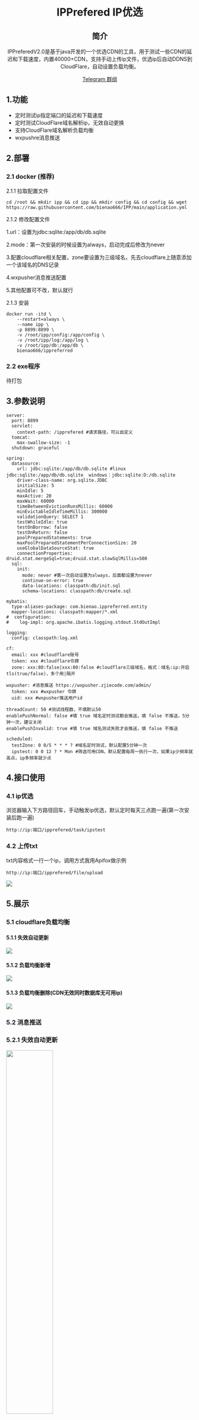 <div align="center">

# IPPrefered IP优选

## 简介
IPPreferedV2.0是基于java开发的一个优选CDN的工具，用于测试一些CDN的延迟和下载速度，内置40000+CDN，支持手动上传ip文件，优选ip后自动DDNS到CloudFlare，自动设置负载均衡。

[Telegram 群组](https://t.me/bienao_airport)
</div>

## 1.功能
* 定时测试ip指定端口的延迟和下载速度
* 定时测试CloudFlare域名解析ip，无效自动更换
* 支持CloudFlare域名解析负载均衡
* wxpushre消息推送

## 2.部署

###  2.1 docker (推荐)
2.1.1 拉取配置文件
```
cd /root && mkdir ipp && cd ipp && mkdir config && cd config && wget https://raw.githubusercontent.com/bienao666/IPP/main/application.yml
```
2.1.2 修改配置文件
 
 1.url：设置为jdbc:sqlite:/app/db/db.sqlite

 2.mode：第一次安装的时候设置为always，启动完成后修改为never

 3.配置cloudflare相关配置，zone要设置为三级域名，先去cloudflare上随意添加一个该域名的DNS记录

 4.wxpusher消息推送配置

 5.其他配置可不改，默认就行


2.1.3 安装
```
docker run -itd \
	--restart=always \
	--name ipp \
	-p 8899:8899 \
	-v /root/ipp/config:/app/config \
	-v /root/ipp/log:/app/log \
	-v /root/ipp/db:/app/db \
	bienao666/ippreferred
```

### 2.2 exe程序
待打包

## 3.参数说明
```
server:
  port: 8899
  servlet:
    context-path: /ipprefered #请求路径，可以自定义
  tomcat:
    max-swallow-size: -1
  shutdown: graceful

spring:
  datasource:
    url: jdbc:sqlite:/app/db/db.sqlite #linux jdbc:sqlite:/app/db/db.sqlite  windows：jdbc:sqlite:D:/db.sqlite
    driver-class-name: org.sqlite.JDBC
    initialSize: 5
    minIdle: 5
    maxActive: 20
    maxWait: 60000
    timeBetweenEvictionRunsMillis: 60000
    minEvictableIdleTimeMillis: 300000
    validationQuery: SELECT 1
    testWhileIdle: true
    testOnBorrow: false
    testOnReturn: false
    poolPreparedStatements: true
    maxPoolPreparedStatementPerConnectionSize: 20
    useGlobalDataSourceStat: true
    connectionProperties: druid.stat.mergeSql=true;druid.stat.slowSqlMillis=500
  sql:
    init:
      mode: never #第一次启动设置为always，后面都设置为never
      continue-on-error: true
      data-locations: classpath:db/init.sql
      schema-locations: classpath:db/create.sql

mybatis:
  type-aliases-package: com.bienao.ippreferred.entity
  mapper-locations: classpath:mapper/*.xml
#  configuration:
#    log-impl: org.apache.ibatis.logging.stdout.StdOutImpl

logging:
  config: classpath:log.xml

cf:
  email: xxx #cloudflare账号
  token: xxx #cloudflare令牌
  zone: xxx:80:false|xxx:80:false #cloudflare三级域名，格式：域名:ip:开启tls(true/false)，多个用|隔开

wxpusher: #消息推送 https://wxpusher.zjiecode.com/admin/
  token: xxx #wxpusher 令牌
  uid: xxx #wxpusher推送用户id

threadCount: 50 #测试线程数，不填默认50
enablePushNormal: false #填 true 域名定时测试都会推送，填 false 不推送，5分钟一次，建议关闭
enablePushInvalid: true #填 true 域名测试失败才会推送，填 false 不推送

scheduled:
  testZone: 0 0/5 * * * ? #域名定时测试，默认配置5分钟一次
  ipstest: 0 0 12 ? * Mon #筛选可用CDN，默认配置每周一执行一次，如果ip少频率就高点，ip多频率就少点
```
## 4.接口使用

### 4.1 ip优选
浏览器输入下方路径回车，手动触发ip优选，默认定时每天三点跑一遍(第一次安装后跑一遍)
```
http://ip:端口/ipprefered/task/ipstest
```

### 4.2 上传txt
txt内容格式一行一个ip，调用方式我用Apifox做示例

```
http://ip:端口/ipprefered/file/upload
```

<img src="https://pic.sl.al/gdrive/pic/2023-06-17/648dd275aa7e5.png">

## 5.展示

### 5.1 cloudflare负载均衡

#### 5.1.1 失效自动更新

<img src="https://pic.sl.al/gdrive/pic/2023-06-18/648f0d2658929.png">

#### 5.1.2 负载均衡新增

<img src="https://pic.sl.al/gdrive/pic/2023-06-18/648f0d278f7e7.png">

#### 5.1.3 负载均衡删除(CDN无效同时数据库无可用ip)

<img src="https://pic.sl.al/gdrive/pic/2023-06-18/648f14cd8c450.png">

### 5.2 消息推送

### 5.2.1 失效自动更新

<img width="50%" src="https://pic.sl.al/gdrive/pic/2023-06-18/648f1584001b5.jpg">

### 5.2.2 负载均衡新增



### 5.2.3 负载均衡删除(CDN无效同时数据库无可用ip)

<img width="50%" src="https://pic.sl.al/gdrive/pic/2023-06-18/648f1581def97.jpg">

## 6.常见问题

